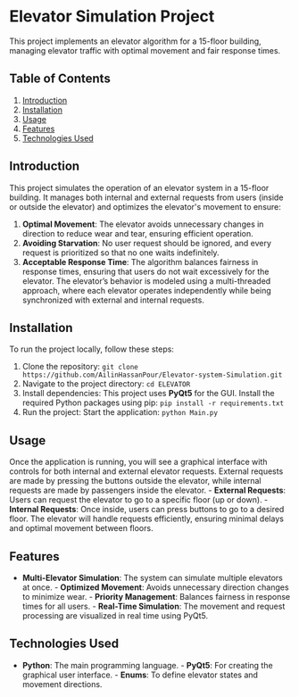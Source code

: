 # Elevator Simulation Project
This project implements an elevator algorithm for a 15-floor building, managing elevator traffic with optimal movement and fair response times.
## Table of Contents
1. [Introduction](#introduction)
2. [Installation](#installation)
3. [Usage](#usage)
4. [Features](#features)
5. [Technologies Used](#technologies-used)

## Introduction
This project simulates the operation of an elevator system in a 15-floor building. It manages both internal and external requests from users (inside or outside the elevator) and optimizes the elevator's movement to ensure:
1. **Optimal Movement**: The elevator avoids unnecessary changes in direction to reduce wear and tear, ensuring efficient operation.
2. **Avoiding Starvation**: No user request should be ignored, and every request is prioritized so that no one waits indefinitely.
3. **Acceptable Response Time**: The algorithm balances fairness in response times, ensuring that users do not wait excessively for the elevator. The elevator’s behavior is modeled using a multi-threaded approach, where each elevator operates independently while being synchronized with external and internal requests.
## Installation
To run the project locally, follow these steps: 
1. Clone the repository: `git clone https://github.com/AilinHassanPour/Elevator-system-Simulation.git`
2. Navigate to the project directory: `cd ELEVATOR`
3. Install dependencies: This project uses **PyQt5** for the GUI. Install the required Python packages using pip: `pip install -r requirements.txt`
4. Run the project: Start the application: `python Main.py`
## Usage
Once the application is running, you will see a graphical interface with controls for both internal and external elevator requests. External requests are made by pressing the buttons outside the elevator, while internal requests are made by passengers inside the elevator. - **External Requests**: Users can request the elevator to go to a specific floor (up or down). - **Internal Requests**: Once inside, users can press buttons to go to a desired floor. The elevator will handle requests efficiently, ensuring minimal delays and optimal movement between floors.
## Features
- **Multi-Elevator Simulation**: The system can simulate multiple elevators at once. - **Optimized Movement**: Avoids unnecessary direction changes to minimize wear. - **Priority Management**: Balances fairness in response times for all users. - **Real-Time Simulation**: The movement and request processing are visualized in real time using PyQt5.
## Technologies Used
- **Python**: The main programming language. - **PyQt5**: For creating the graphical user interface. - **Enums**: To define elevator states and movement directions.
